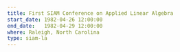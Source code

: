 ```yaml
---
title: First SIAM Conference on Applied Linear Algebra
start_date: 1982-04-26 12:00:00
end_date:   1982-04-29 12:00:00
where: Raleigh, North Carolina
type: siam-la
---
```


